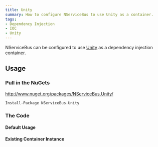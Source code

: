 ```yaml
---
title: Unity
summary: How to configure NServiceBus to use Unity as a container.
tags:
- Dependency Injection
- IOC
- Unity
---
```



NServiceBus can be configured to use [Unity](https://github.com/unitycontainer/unity) as a dependency injection container. 


## Usage


### Pull in the NuGets

http://www.nuget.org/packages/NServiceBus.Unity/

    Install-Package NServiceBus.Unity


### The Code


#### Default Usage

<!-- import Unity -->


#### Existing Container Instance

<!-- import Unity_Existing -->

